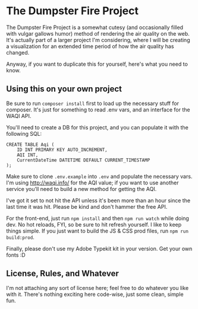 
# The Dumpster Fire Project

The Dumpster Fire Project is a somewhat cutesy (and occasionally filled with vulgar gallows humor) method of rendering the air quality on the web. It's actually part of a larger project I'm considering, where I will be creating a visualization for an extended time period of how the air quality has changed.

Anyway, if you want to duplicate this for yourself, here's what you need to know.

## Using this on your own project

Be sure to run ```composer install``` first to load up the necessary stuff for composer. It's just for something to read .env vars, and an interface for the WAQI API.

You'll need to create a DB for this project, and you can populate it with the following SQL:

```
CREATE TABLE Aqi (
    ID INT PRIMARY KEY AUTO_INCREMENT,
    AQI INT,
    CurrentDateTime DATETIME DEFAULT CURRENT_TIMESTAMP
);
```

Make sure to clone ```.env.example``` into ```.env``` and populate the necessary vars. I'm using http://waqi.info/ for the AQI value; if you want to use another service you'll need to build a new method for getting the AQI.

I've got it set to not hit the API unless it's been more than an hour since the last time it was hit. Please be kind and don't hammer the free API.

For the front-end, just run ```npm install``` and then ```npm run watch``` while doing dev. No hot reloads, FYI, so be sure to hit refresh yourself. I like to keep things simple. If you just want to build the JS & CSS prod files, run ```npm run build:prod```.

Finally, please don't use my Adobe Typekit kit in your version. Get your own fonts :D 

## License, Rules, and Whatever

I'm not attaching any sort of license here; feel free to do whatever you like with it. There's nothing exciting here code-wise, just some clean, simple fun.